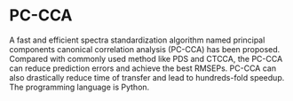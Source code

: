 # PC-CCA
A fast and efficient spectra standardization algorithm named principal components canonical correlation analysis (PC-CCA) has been proposed. Compared with commonly used method like PDS and CTCCA, the PC-CCA can reduce prediction errors and achieve the best RMSEPs. PC-CCA can also drastically reduce time of transfer and lead to hundreds-fold speedup. The programming language is Python.
